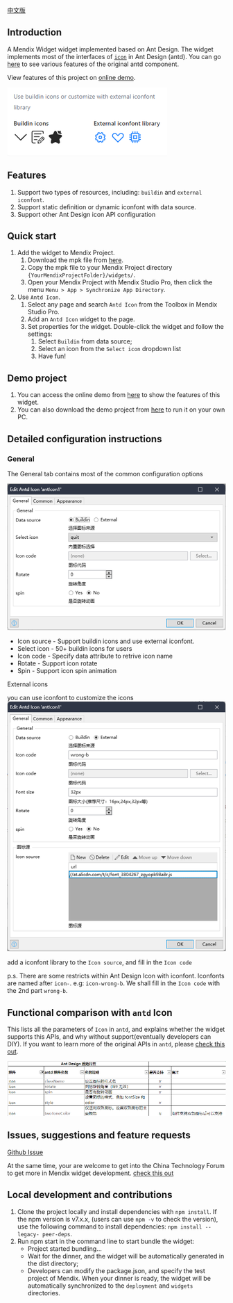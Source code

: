 [中文版](https://github.com/wiwengweng/mendix-antd-icon/blob/master/README-CN.md)
## Introduction

A Mendix Widget widget implemented based on Ant Design. The widget implements most of the interfaces of [`icon`](https://ant.design/components/icon) in Ant Design (antd). You can go [here](https://ant.design/components/icon) to see various features of the original antd component.

View features of this project on [online demo](https://demo-antdwidgets-sandbox.mxapps.io/).

![Ant Design Dropdown](./resources/introduction.png)

## Features

1. Support two types of resources, including: `buildin` and `external iconfont`.
2. Support static definition or dynamic iconfont with data source.
4. Support other Ant Design icon API configuration

## Quick start

1. Add the widget to Mendix Project.
    1. Download the mpk file from [here](https://github.com/wiwengweng/mendix-antd-dropdown-menu/releases/download/antdropdownmenu-v1.0.0/mendix.AntDropdownMenu.mpk).
    3. Copy the mpk file to your Mendix Project directory `{YourMendixProjectFolder}/widgets/`.
    4. Open your Mendix Project with Mendix Studio Pro, then click the menu `Menu > App > Synchronize App Directory`.
2. Use `Antd Icon`.
    1. Select any page and search `Antd Icon` from the Toolbox in Mendix Studio Pro.
    2. Add an `Antd Icon` widget to the page.
    3. Set properties for the widget. Double-click the widget and follow the settings:
        1. Select `Buildin` from data source;
        2. Select an icon from the `Select icon` dropdown list
        3. Have fun!

## Demo project

1. You can access the online demo from [here](https://demo-antdwidgets-sandbox.mxapps.io/) to show the features of this widget.   
2. You can also download the demo project from [here](https://github.com/zjh1943/mendx-antd-widgets-show) to run it on your own PC.
    

## Detailed configuration instructions

### General

The General tab contains most of the common configuration options

![properties-general](./resources/icon-general.png)

* Icon source - Support buildin icons and use external iconfont.
* Select icon - 50+ buildin icons for users
* Icon code - Specify data attribute to retrive icon name
* Rotate - Support icon rotate
* Spin - Support icon spin animation

External icons

you can use iconfont to customize the icons
![](./resources/icon-external.png)

add a iconfont library to the `Icon source`, and fill in the `Icon code`

p.s. There are some restricts within Ant Design Icon with iconfont. Iconfonts are named after `icon-`. e.g: `icon-wrong-b`. We shall fill in the `Icon code` with the 2nd part `wrong-b`.

## Functional comparison with `antd` Icon

This lists all the parameters of `Icon` in `antd`, and explains whether the widget supports this APIs, and why without support(eventually developers can DIY). If you want to learn more of the original APIs in `antd`, please [check this out](https://ant.design/components/icon).

![](./resources/API%E5%AF%B9%E6%AF%94.png)
## Issues, suggestions and feature requests
[Github Issue](https://github.com/wiwengweng/mendix-antd-icon/issues)

At the same time, your are welcome to get into the China Technology Forum to get more in Mendix widget development. [check this out](https://marketplace.siemens.com.cn/low-code-community)

## Local development and contributions

1. Clone the project locally and install dependencies with `npm install`. If the npm version is v7.x.x, (users can use `npm -v` to check the version), use the following command to install dependencies: `npm install --legacy- peer-deps`.
2. Run npm start in the command line to start bundle the widget:
    * Project started bundling...
    * Wait for the dinner, and the widget will be automatically generated in the dist directory;
    * Developers can modify the package.json, and specify the test project of Mendix. When your dinner is ready, the widget will be automatically synchronized to the `deployment` and `widgets` directories.